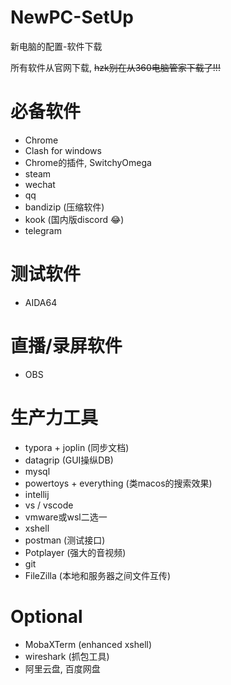 # NewPC-SetUp
新电脑的配置-软件下载

所有软件从官网下载, ~~hzk别在从360电脑管家下载了!!!~~

# 必备软件

- Chrome
- Clash for windows
- Chrome的插件, SwitchyOmega
- steam
- wechat
- qq
- bandizip (压缩软件)
- kook (国内版discord 😂)
- telegram

# 测试软件

- AIDA64

# 直播/录屏软件

- OBS

# 生产力工具

- typora + joplin (同步文档)
- datagrip (GUI操纵DB)
- mysql
- powertoys + everything (类macos的搜索效果)
- intellij
- vs / vscode
- vmware或wsl二选一
- xshell
- postman (测试接口)
- Potplayer (强大的音视频)
- git
- FileZilla (本地和服务器之间文件互传)

# Optional

- MobaXTerm (enhanced xshell)
- wireshark (抓包工具)
- 阿里云盘, 百度网盘



